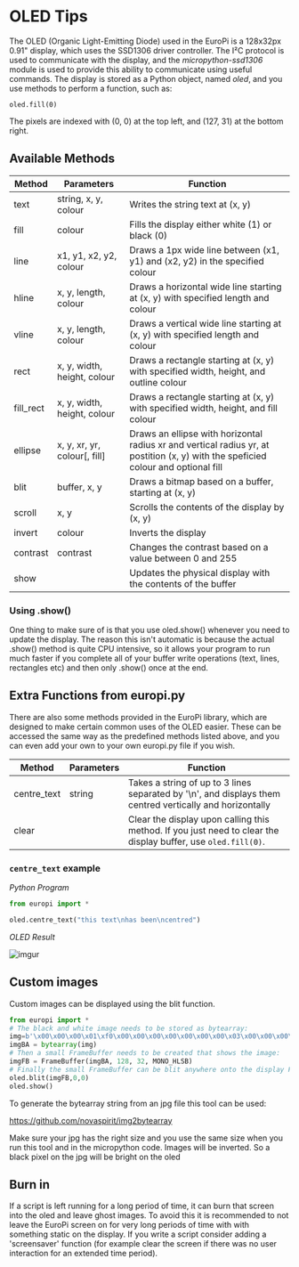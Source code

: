 # OLED Tips

The OLED (Organic Light-Emitting Diode) used in the EuroPi is a 128x32px 0.91" display, which uses the SSD1306 driver controller.
The I²C protocol is used to communicate with the display, and the *micropython-ssd1306* module is used to provide this ability to communicate using useful commands.
The display is stored as a Python object, named *oled*, and you use methods to perform a function, such as:
```
oled.fill(0)
```
The pixels are indexed with (0, 0) at the top left, and (127, 31) at the bottom right.

## Available Methods

| Method | Parameters | Function |
| ------ | ---------- | -------- |
|text|string, x, y, colour|Writes the string text at (x, y)|
|fill|colour|Fills the display either white (1) or black (0)|
|line|x1, y1, x2, y2, colour|Draws a 1px wide line between (x1, y1) and (x2, y2) in the specified colour|
|hline|x, y, length, colour|Draws a horizontal wide line starting at (x, y) with specified length and colour|
|vline|x, y, length, colour|Draws a vertical wide line starting at (x, y) with specified length and colour|
|rect|x, y, width, height, colour|Draws a rectangle starting at (x, y) with specified width, height, and outline colour|
|fill_rect|x, y, width, height, colour|Draws a rectangle starting at (x, y) with specified width, height, and fill colour|
|ellipse|x, y, xr, yr, colour[, fill]|Draws an ellipse with horizontal radius xr and vertical radius yr, at postition (x, y) with the speficied colour and optional fill|
|blit|buffer, x, y|Draws a bitmap based on a buffer, starting at (x, y)
|scroll|x, y|Scrolls the contents of the display by (x, y)
|invert|colour|Inverts the display
|contrast|contrast|Changes the contrast based on a value between 0 and 255
|show||Updates the physical display with the contents of the buffer

### Using .show()
One thing to make sure of is that you use oled.show() whenever you need to update the display.
The reason this isn't automatic is because the actual .show() method is quite CPU intensive, so it allows your program to run much faster if you complete all of your buffer write operations (text, lines, rectangles etc) and then only .show() once at the end.

## Extra Functions from europi.py

There are also some methods provided in the EuroPi library, which are designed to make certain common uses of the OLED easier.
These can be accessed the same way as the predefined methods listed above, and you can even add your own to your own europi.py file if you wish.

| Method | Parameters | Function |
| ------ | ---------- | -------- |
|centre_text|string|Takes a string of up to 3 lines separated by '\n', and displays them centred vertically and horizontally|
|clear||Clear the display upon calling this method. If you just need to clear the display buffer, use `oled.fill(0)`.

### `centre_text` example

*Python Program*

```python
from europi import *

oled.centre_text("this text\nhas been\ncentred")
```

*OLED Result*

![imgur](https://i.imgur.com/Elljlt1.jpg)

## Custom images

  Custom images can be displayed using the blit function.
 ```python
from europi import *
# The black and white image needs to be stored as bytearray:
img=b'\x00\x00\x00\x01\xf0\x00\x00\x00\x00\x00\x00\x00\x03\x00\x00\x00\x00\x00\x00\x02\x08\x00\x00\x00\x00\x00\x00\x00\x03\x00\x00\x00\x00\x00\x00\x04\x04\x00\x00\x00\x00\x00\x00\x00\x00\x00\x00\x00\x00\x00\x03\xc4\x04\x00\x18\x00\x00\x00p\x07\x00\x00\x00\x00\x00\x00\x0c$\x02\x00~\x0c\x18\xb9\x8c8\xc3\x00\x00\x00\x00\x00\x10\x14\x01\x00\xc3\x0c\x18\xc3\x060c\x00\x00\x00\x00\x00\x10\x0b\xc0\x80\x81\x8c\x18\xc2\x020#\x00\x00\x00\x00\x00 \x04\x00\x81\x81\x8c\x18\x82\x02 #\x00\x00\x00\x00\x00A\x8a|\x81\xff\x0c\x18\x82\x02 #\x00\x00\x00\x00\x00FJC\xc1\x80\x0c\x18\x82\x02 #\x00\x00\x00\x00\x00H\x898\x00\x80\x0c\x18\x83\x060c\x00\x00\x00\x00\x00S\x08\x87\x00\xc3\x060\x81\x8c8\xc3\x00\x00\x00\x00\x00d\x08\x00\xc0<\x01\xc0\x80p7\x03\x00\x00\x00\x00\x00X\x08p \x00\x00\x00\x00\x000\x00\x00\x00\x00\x00\x00#\x88H \x00\x00\x00\x00\x000\x00\x00\x00\x00\x00\x00L\xb8& \x00\x00\x00\x00\x000\x00\x00\x00\x00\x00\x00\x91P\x11 \x00\x00\x00\x00\x000\x00\x00\x00\x00\x00\x00\xa6\x91\x08\xa0\x00\x00\x00\x00\x00\x00\x00\x00\x00\x00\x00\x00\xc9\x12\x84`\x00\x00\x00\x00\x00\x00\x00\x00\x00\x00\x00\x00\x12\x12C\x00\x00\x00\x00\x00\x00\x00\x00\x00\x00\x00\x00\x00$\x11 \x80\x00\x00\x00\x00\x00\x00\x00\x00\x00\x00\x00\x00H\x0c\x90\x80\x00\x00\x00\x00\x00\x00\x00\x00\x00\x00\x00\x00@\x12\x88\x80\x00\x00\x00\x00\x00\x00\x00\x00\x00\x00\x00\x00 \x12F\x80\x00\x00\x00\x00\x00\x00\x00\x00\x00\x00\x00\x00\x10\x10A\x00\x00\x00\x00\x00\x00\x00\x00\x00\x00\x00\x00\x00\x10  \x00\x00\x00\x00\x00\x00\x00\x00\x00\x00\x00\x00\x00\x08  \x00\x00\x00\x00\x00\x00\x00\x00\x00\x00\x00\x00\x00\x04@@\x00\x00\x00\x00\x00\x00\x00\x00\x00\x00\x00\x00\x00\x02\x00\x80\x00\x00\x00\x00\x00\x00\x00\x00\x00\x00\x00\x00\x00\x01\x01\x00\x00\x00\x00\x00\x00\x00\x00\x00\x00\x00\x00\x00\x00\x00\xc6\x00\x00\x00\x00\x00\x00\x00\x00\x00\x00\x00\x00\x00\x00\x008\x00\x00\x00\x00\x00\x00\x00\x00\x00\x00\x00\x00'
imgBA = bytearray(img)
# Then a small FrameBuffer needs to be created that shows the image:
imgFB = FrameBuffer(imgBA, 128, 32, MONO_HLSB)
# Finally the small FrameBuffer can be blit anywhere onto the display FrameBuffer
oled.blit(imgFB,0,0)
oled.show()
```
To generate the bytearray string from an jpg file this tool can be used:

https://github.com/novaspirit/img2bytearray

Make sure your jpg has the right size and you use the same size when you run this tool and in the micropython code.
Images will be inverted. So a black pixel on the jpg will be bright on the oled

## Burn in
If a script is left running for a long period of time, it can burn that screen into the oled and leave ghost images.
To avoid this it is recommended to not leave the EuroPi screen on for very long periods of time with with something static on the display.
If you write a script consider adding a 'screensaver' function (for example clear the screen if there was no user interaction for an extended time period).
